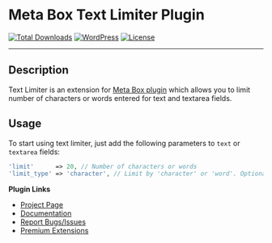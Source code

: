 # Meta Box Text Limiter Plugin

[![Total Downloads](https://img.shields.io/wordpress/plugin/dt/text-limiter.svg)](http://wordpress.org/plugins/text-limiter/)
[![WordPress](https://img.shields.io/wordpress/v/text-limiter.svg)](http://wordpress.org/plugins/text-limiter/)
[![License](https://img.shields.io/packagist/l/rilwis/meta-box.svg)](https://metabox.io)

***

## Description

Text Limiter is an extension for [Meta Box plugin](https://metabox.io) which allows you to limit number of characters or words entered for text and textarea fields.

## Usage

To start using text limiter, just add the following parameters to `text` or `textarea` fields:

```php
'limit'      => 20, // Number of characters or words
'limit_type' => 'character', // Limit by 'character' or 'word'. Optional. Default is 'character'
```

**Plugin Links**

- [Project Page](http://metabox.io/plugins/text-limiter/)
- [Documentation](http://metabox.io/docs/)
- [Report Bugs/Issues](https://github.com/rilwis/text-limiter/issues)
- [Premium Extensions](http://metabox.io)
